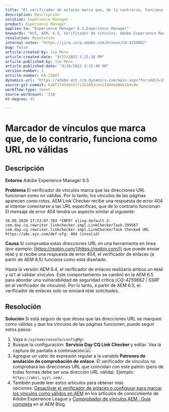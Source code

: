 ```yaml
---
title: "El verificador de enlaces marca que, de lo contrario, funciona como URL no válidas"
description: Descripción
solution: Experience Manager
product: Experience Manager
applies-to: "Experience Manager 6.5,Experience Manager"
keywords: "KCS, AEM, 6.5, Verificador de vínculos, Adobe Experience Manager, URL, marcado, no válido"
resolution: Resolution
internal-notes: "https://jira.corp.adobe.com/browse/CQ-4259662"
bug: false
article-created-by: Jim Menn
article-created-date: "9/27/2022 5:25:16 PM"
article-published-by: Jim Menn
article-published-date: "9/28/2022 4:15:40 AM"
version-number: 3
article-number: KA-15607
dynamics-url: "https://adobe-ent.crm.dynamics.com/main.aspx?forceUCI=1&pagetype=entityrecord&etn=knowledgearticle&id=0cdea759-893e-ed11-9db1-0022480866ad"
source-git-commit: 6d8f3745ddc6f711b1093cee1244ded80e1b4c0e
workflow-type: tm+mt
source-wordcount: '318'
ht-degree: 4%

---
```


# Marcador de vínculos que marca que, de lo contrario, funciona como URL no válidas

## Descripción


<b>Entorno</b>
Adobe Experience Manager 6.5

<b>Problema</b>
El verificador de vínculos marca que las direcciones URL funcionan como no válidas.
Por lo tanto, los vínculos de las páginas aparecen como rotos.
AEM Link Checker recibe una respuesta de error 404 al intentar conectarse a las URL específicas, que de lo contrario funcionan. El mensaje de error 404 tendrá un aspecto similar al siguiente:


```
20.05.2020 17:53:07.783 *INFO* sling-default-2-com.day.cq.rewriter.linkchecker.impl.LinkCheckerTask.299567 com.day.cq.rewriter.linkchecker.impl.LinkCheckerTask Checked URL https://abc.xyz.com/def-efg: 404 (invalid)
```




<b>Causa</b>
Si comprueba estas direcciones URL en una herramienta en línea (por ejemplo: [https://reqbin.com/](https://reqbin.com/)) que puede enviar `HEAD` y si recibe una respuesta de error 404, el verificador de enlaces (a partir de AEM 6.5) funciona como está diseñado.

Hasta la versión AEM 6.4, el verificador de enlaces realizaría ambos un `HEAD` y `GET` al validar vínculos.
Este comportamiento se cambió en la AEM 6.5 para abordar una vulnerabilidad de seguridad crítica (*CQ-4259662 | SSRF* en el verificador de vínculos).
Por lo tanto, a partir de AEM 6.5, el verificador de enlaces solo se enviará `HEAD` solicitudes.


## Resolución


<b>Solución</b>
Si está seguro de que desea que las direcciones URL se marquen como válidas y que los vínculos de las páginas funcionen, puede seguir estos pasos:

1. Vaya a `/system/console/configMgr`.
2. Busque la configuración: <b>Servicio Day CQ Link Checker </b>y editar. Vea la captura de pantalla a continuación:![](https://adobe.sharepoint.com/sites/D365EntAttachments/knowledgearticle/AEM%206-5%20-%20Link%20Checker%20marking%20otherwise%20working%20URLs%20as%20invalid_33E795C65D9EEA11A812000D3A3038A2/LinkChecker_AEM65_image.jpg)
3. Agregue un valor de expresión regular a la variable <b>Patrones de anulación de comprobación de enlace</b>. El verificador de vínculos no comprobará las direcciones URL que coincidan con este patrón (pero de todas formas debe ser una dirección URL válida). Ejemplo: `https://abc\.xyz\.com/`.
4. También puede leer estos artículos para obtener más opciones: [Desactivar el verificador de enlaces o configurar para marcar los vínculos como válidos en AEM](https://experienceleague.adobe.com/docs/experience-cloud-kcs/kbarticles/KA-16563.html?lang=es) en los artículos de conocimiento de Adobe Experience League y [Comprobador de vínculos AEM : Guía completa](https://experienceleaguecommunities.adobe.com/t5/adobe-experience-manager-blogs/aem-link-checker-comprehensive-guide/ba-p/290779) en el AEM Blog.



